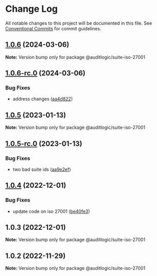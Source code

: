 # Change Log

All notable changes to this project will be documented in this file.
See [Conventional Commits](https://conventionalcommits.org) for commit guidelines.

## [1.0.6](https://github.com/auditlogic/suite/compare/@auditlogic/suite-iso-27001@1.0.5...@auditlogic/suite-iso-27001@1.0.6) (2024-03-06)

**Note:** Version bump only for package @auditlogic/suite-iso-27001





## [1.0.6-rc.0](https://github.com/auditlogic/suite/compare/@auditlogic/suite-iso-27001@1.0.5...@auditlogic/suite-iso-27001@1.0.6-rc.0) (2024-03-06)


### Bug Fixes

* address changes ([aa4d822](https://github.com/auditlogic/suite/commit/aa4d822b1a267d013024ed7ab5448aaf6e4b8299))





## [1.0.5](https://github.com/auditlogic/suite/compare/@auditlogic/suite-iso-27001@1.0.5-rc.0...@auditlogic/suite-iso-27001@1.0.5) (2023-01-13)

**Note:** Version bump only for package @auditlogic/suite-iso-27001





## [1.0.5-rc.0](https://github.com/auditlogic/suite/compare/@auditlogic/suite-iso-27001@1.0.4...@auditlogic/suite-iso-27001@1.0.5-rc.0) (2023-01-13)


### Bug Fixes

* two bad suite ids ([aa9e2ef](https://github.com/auditlogic/suite/commit/aa9e2ef2646944b513fa294144a93dd63d7a7f1e))





## [1.0.4](https://github.com/auditlogic/suite/compare/@auditlogic/suite-iso-27001@1.0.3...@auditlogic/suite-iso-27001@1.0.4) (2022-12-01)


### Bug Fixes

* update code on iso 27001 ([be40fe3](https://github.com/auditlogic/suite/commit/be40fe3376908673b8b42a0bad6ce5cee58c42af))





## 1.0.3 (2022-12-01)

**Note:** Version bump only for package @auditlogic/suite-iso-27001





## 1.0.2 (2022-11-29)

**Note:** Version bump only for package @auditlogic/suite-iso-27001
